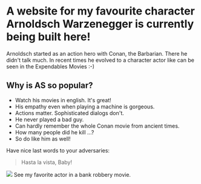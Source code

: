 # A website for my favourite character Arnoldsch Warzenegger is currently being built here!
Arnoldsch started as an action hero with Conan, the Barbarian. There he didn't talk much. In recent times he evolved to a character actor like can be seen in the Expendables Movies :-)

## Why is AS so popular?

* Watch his movies in english. It's great!
* His empathy even when playing a machine is gorgeous.
* Actions matter. Sophisticated dialogs don't.
* He never played a bad guy. 
* Can hardly remember the whole Conan movie from ancient times.
* How many people did he kill ...?
* So do like him as well!


Have nice last words to your adversaries: 
> Hasta la vista, Baby!



<img src="https://www.google.de/search?q=arnold+schwarzenegger&tbm=isch&source=iu&ictx=1&fir=envy3uU7SSwlsM%252CIujnPoF1cig3iM%252C_&vet=1&usg=AI4_-kRpeenJTbR3mruafx9XyefxNPn9XQ&sa=X&ved=2ahUKEwj6tbOOo5rqAhVlR0EAHWCYCSYQ9QEwCnoECAUQFg#imgrc=envy3uU7SSwlsM"/>
See my favorite actor in a bank robbery movie.